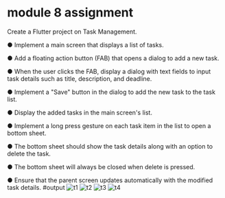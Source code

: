 
# module 8 assignment
 Create a Flutter project on Task Management.


●     Implement a main screen that displays a list of tasks.


●     Add a floating action button (FAB) that opens a dialog to add a new task.


●     When the user clicks the FAB, display a dialog with text fields to input task details such as title, description, and deadline.


●     Implement a "Save" button in the dialog to add the new task to the task list.


●     Display the added tasks in the main screen's list.


●     Implement a long press gesture on each task item in the list to open a bottom sheet.


●     The bottom sheet should show the task details along with an option to  delete the task.


●     The bottom sheet will always be closed when delete is pressed.


●     Ensure that the parent screen updates automatically with the modified task details.
#output
![t1](https://github.com/sajibmalek/flutter_ostad/assets/44054338/1115b6be-ff10-4042-a6bf-f244ac04f1d2)
![t2](https://github.com/sajibmalek/flutter_ostad/assets/44054338/f09be625-72a0-42dc-8f53-791d7aefb348)
![t3](https://github.com/sajibmalek/flutter_ostad/assets/44054338/782024ef-d8af-4e1b-8f83-16435ec3c01c)
![t4](https://github.com/sajibmalek/flutter_ostad/assets/44054338/378b7581-d6f5-49ec-9059-ed77d125339e)

